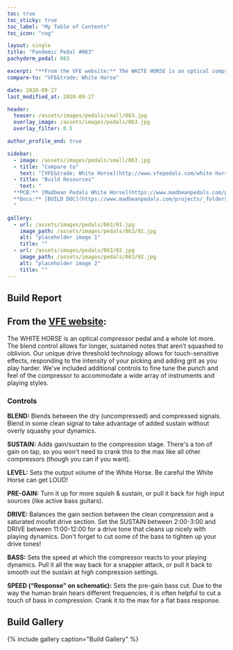 ```yaml
---
toc: true
toc_sticky: true
toc_label: "My Table of Contents"
toc_icon: "cog"

layout: single
title: "Pandemic Pedal #063"
pachyderm_pedal: 063

excerpt: "**From the VFE website:** The WHITE HORSE is an optical compressor pedal and a whole lot more. The blend control allows for longer, sustained notes that aren’t squashed to oblivion. Our unique drive threshold technology allows for touch-sensitive effects, responding to the intensity of your picking and adding grit as you play harder. We’ve included additional controls to fine tune the punch and feel of the compressor to accommodate a wide array of instruments and playing styles."
compare-to: "VFE&trade; White Horse"

date: 2020-09-27
last_modified_at: 2020-09-27

header:
  teaser: /assets/images/pedals/small/063.jpg
  overlay_image: /assets/images/pedals/063.jpg
  overlay_filter: 0.5

author_profile_end: true

sidebar:
  - image: /assets/images/pedals/small/063.jpg
  - title: "Compare to"
    text: "[VFE&trade; White Horse](http://www.vfepedals.com/white-horse.html)"
  - title: "Build Resources"
    text: "
  **PCB:** [Madbean Pedals White Horse](https://www.madbeanpedals.com/projects/index.html)<br>
  **Docs:** [BUILD DOC](https://www.madbeanpedals.com/projects/_folders/VFE/docs/VFE_WhiteHorse.zip)
  "

gallery:
  - url: /assets/images/pedals/063/01.jpg
    image_path: /assets/images/pedals/063/01.jpg
    alt: "placeholder image 1"
    title: ""
  - url: /assets/images/pedals/063/02.jpg
    image_path: /assets/images/pedals/063/02.jpg
    alt: "placeholder image 2"
    title: ""
---
```


## Build Report ##

## From the [VFE website](http://vfepedals.com/white-horse.html):

The WHITE HORSE is an optical compressor pedal and a whole lot more. The blend control allows for longer, sustained notes that aren’t squashed to oblivion. Our unique drive threshold technology allows for touch-sensitive effects, responding to the intensity of your picking and adding grit as you play harder. We’ve included additional controls to fine tune the punch and feel of the compressor to accommodate a wide array of instruments and playing styles.

### Controls

**BLEND:** Blends between the dry (uncompressed) and compressed signals. Blend in some clean signal to take advantage of added sustain without overly squashy your dynamics.

**SUSTAIN:** Adds gain/sustain to the compression stage. There's a ton of gain on tap, so you won't need to crank this to the max like all other compressors (though you can if you want).

**LEVEL:** Sets the output volume of the White Horse. Be careful the White Horse can get LOUD!

**PRE-GAIN:** Turn it up for more squish & sustain, or pull it back for high input sources (like active bass guitars).

**DRIVE:** Balances the gain section between the clean compression and a saturated mosfet drive section. Set the SUSTAIN between 2:00-3:00 and DRIVE between 11:00-12:00 for a drive tone that cleans up nicely with playing dynamics. Don't forget to cut some of the bass to tighten up your drive tones!

**BASS:** Sets the speed at which the compressor reacts to your playing dynamics. Pull it all the way back for a snappier attack, or pull it back to smooth out the sustain at high compression settings.

**SPEED (“Response” on schematic):** Sets the pre-gain bass cut. Due to the way the human brain hears different frequencies, it is often helpful to cut a touch of bass in compression. Crank it to the max for a flat bass response.

## Build Gallery ##

{% include gallery caption="Build Gallery" %}
